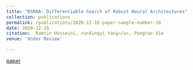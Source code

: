 ```yaml
---
title: "DSRNA: Differentiable Search of Robust Neural Architectures"
collection: publications
permalink: /publications/2020-12-16-paper-sample-number-10
date: 2020-12-16
citation:  Ramtin Hosseini, <u>Xingyi Yang</u>, Pengtao Xie
venue: 'Under Review'

---
```

[paper](https://arxiv.org/abs/2012.06122)
